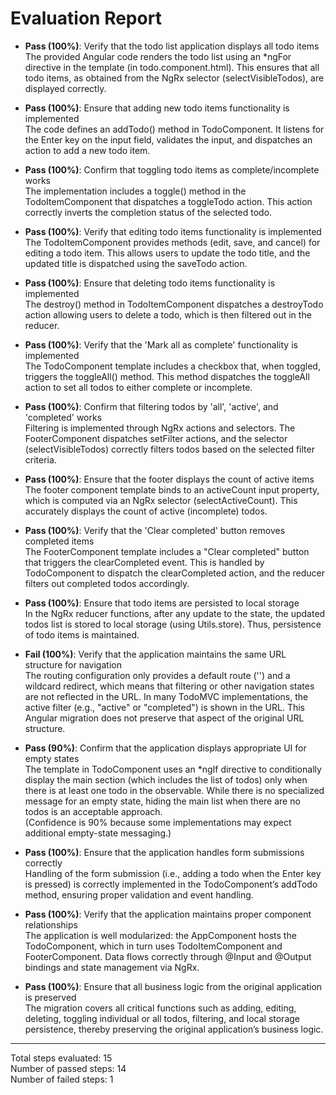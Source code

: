 # Evaluation Report

- **Pass (100%)**: Verify that the todo list application displays all todo items  
  The provided Angular code renders the todo list using an *ngFor directive in the template (in todo.component.html). This ensures that all todo items, as obtained from the NgRx selector (selectVisibleTodos), are displayed correctly.

- **Pass (100%)**: Ensure that adding new todo items functionality is implemented  
  The code defines an addTodo() method in TodoComponent. It listens for the Enter key on the input field, validates the input, and dispatches an action to add a new todo item.

- **Pass (100%)**: Confirm that toggling todo items as complete/incomplete works  
  The implementation includes a toggle() method in the TodoItemComponent that dispatches a toggleTodo action. This action correctly inverts the completion status of the selected todo.

- **Pass (100%)**: Verify that editing todo items functionality is implemented  
  The TodoItemComponent provides methods (edit, save, and cancel) for editing a todo item. This allows users to update the todo title, and the updated title is dispatched using the saveTodo action.

- **Pass (100%)**: Ensure that deleting todo items functionality is implemented  
  The destroy() method in TodoItemComponent dispatches a destroyTodo action allowing users to delete a todo, which is then filtered out in the reducer.

- **Pass (100%)**: Verify that the 'Mark all as complete' functionality is implemented  
  The TodoComponent template includes a checkbox that, when toggled, triggers the toggleAll() method. This method dispatches the toggleAll action to set all todos to either complete or incomplete.

- **Pass (100%)**: Confirm that filtering todos by 'all', 'active', and 'completed' works  
  Filtering is implemented through NgRx actions and selectors. The FooterComponent dispatches setFilter actions, and the selector (selectVisibleTodos) correctly filters todos based on the selected filter criteria.

- **Pass (100%)**: Ensure that the footer displays the count of active items  
  The footer component template binds to an activeCount input property, which is computed via an NgRx selector (selectActiveCount). This accurately displays the count of active (incomplete) todos.

- **Pass (100%)**: Verify that the 'Clear completed' button removes completed items  
  The FooterComponent template includes a "Clear completed" button that triggers the clearCompleted event. This is handled by TodoComponent to dispatch the clearCompleted action, and the reducer filters out completed todos accordingly.

- **Pass (100%)**: Ensure that todo items are persisted to local storage  
  In the NgRx reducer functions, after any update to the state, the updated todos list is stored to local storage (using Utils.store). Thus, persistence of todo items is maintained.

- **Fail (100%)**: Verify that the application maintains the same URL structure for navigation  
  The routing configuration only provides a default route ('') and a wildcard redirect, which means that filtering or other navigation states are not reflected in the URL. In many TodoMVC implementations, the active filter (e.g., "active" or "completed") is shown in the URL. This Angular migration does not preserve that aspect of the original URL structure.

- **Pass (90%)**: Confirm that the application displays appropriate UI for empty states  
  The template in TodoComponent uses an *ngIf directive to conditionally display the main section (which includes the list of todos) only when there is at least one todo in the observable. While there is no specialized message for an empty state, hiding the main list when there are no todos is an acceptable approach.  
  (Confidence is 90% because some implementations may expect additional empty-state messaging.)

- **Pass (100%)**: Ensure that the application handles form submissions correctly  
  Handling of the form submission (i.e., adding a todo when the Enter key is pressed) is correctly implemented in the TodoComponent’s addTodo method, ensuring proper validation and event handling.

- **Pass (100%)**: Verify that the application maintains proper component relationships  
  The application is well modularized: the AppComponent hosts the TodoComponent, which in turn uses TodoItemComponent and FooterComponent. Data flows correctly through @Input and @Output bindings and state management via NgRx.

- **Pass (100%)**: Ensure that all business logic from the original application is preserved  
  The migration covers all critical functions such as adding, editing, deleting, toggling individual or all todos, filtering, and local storage persistence, thereby preserving the original application’s business logic.

---

Total steps evaluated: 15  
Number of passed steps: 14  
Number of failed steps: 1
